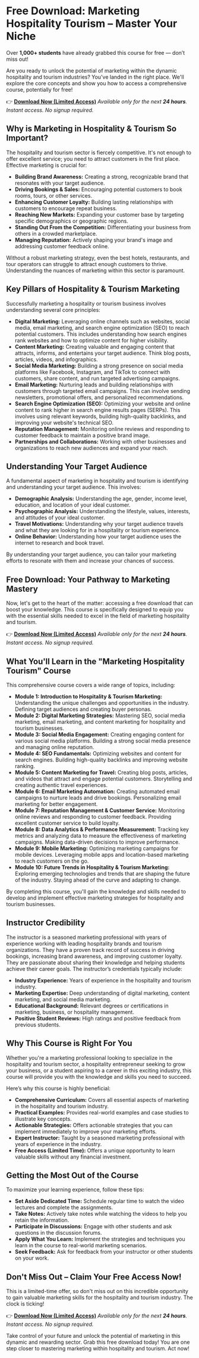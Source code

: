 # Free Download: Marketing Hospitality Tourism – Master Your Niche

Over **1,000+ students** have already grabbed this course for free — don’t miss out!

Are you ready to unlock the potential of marketing within the dynamic hospitality and tourism industries? You've landed in the right place. We'll explore the core concepts and show you how to access a comprehensive course, potentially for free!

👉 **[Download Now (Limited Access)](https://udemywork.com/marketing-hospitality-tourism)**
_Available only for the next **24 hours**. Instant access. No signup required._

## Why is Marketing in Hospitality & Tourism So Important?

The hospitality and tourism sector is fiercely competitive. It's not enough to offer excellent service; you need to attract customers in the first place. Effective marketing is crucial for:

*   **Building Brand Awareness:** Creating a strong, recognizable brand that resonates with your target audience.
*   **Driving Bookings & Sales:** Encouraging potential customers to book rooms, tours, or other services.
*   **Enhancing Customer Loyalty:** Building lasting relationships with customers to encourage repeat business.
*   **Reaching New Markets:** Expanding your customer base by targeting specific demographics or geographic regions.
*   **Standing Out From the Competition:** Differentiating your business from others in a crowded marketplace.
*   **Managing Reputation:** Actively shaping your brand's image and addressing customer feedback online.

Without a robust marketing strategy, even the best hotels, restaurants, and tour operators can struggle to attract enough customers to thrive. Understanding the nuances of marketing within this sector is paramount.

## Key Pillars of Hospitality & Tourism Marketing

Successfully marketing a hospitality or tourism business involves understanding several core principles:

*   **Digital Marketing:** Leveraging online channels such as websites, social media, email marketing, and search engine optimization (SEO) to reach potential customers. This includes understanding how search engines rank websites and how to optimize content for higher visibility.
*   **Content Marketing:** Creating valuable and engaging content that attracts, informs, and entertains your target audience. Think blog posts, articles, videos, and infographics.
*   **Social Media Marketing:** Building a strong presence on social media platforms like Facebook, Instagram, and TikTok to connect with customers, share content, and run targeted advertising campaigns.
*   **Email Marketing:** Nurturing leads and building relationships with customers through targeted email campaigns. This can involve sending newsletters, promotional offers, and personalized recommendations.
*   **Search Engine Optimization (SEO):** Optimizing your website and online content to rank higher in search engine results pages (SERPs). This involves using relevant keywords, building high-quality backlinks, and improving your website's technical SEO.
*   **Reputation Management:** Monitoring online reviews and responding to customer feedback to maintain a positive brand image.
*   **Partnerships and Collaborations:** Working with other businesses and organizations to reach new audiences and expand your reach.

## Understanding Your Target Audience

A fundamental aspect of marketing in hospitality and tourism is identifying and understanding your target audience. This involves:

*   **Demographic Analysis:** Understanding the age, gender, income level, education, and location of your ideal customer.
*   **Psychographic Analysis:** Understanding the lifestyle, values, interests, and attitudes of your ideal customer.
*   **Travel Motivations:** Understanding why your target audience travels and what they are looking for in a hospitality or tourism experience.
*   **Online Behavior:** Understanding how your target audience uses the internet to research and book travel.

By understanding your target audience, you can tailor your marketing efforts to resonate with them and increase your chances of success.

## Free Download: Your Pathway to Marketing Mastery

Now, let's get to the heart of the matter: accessing a free download that can boost your knowledge. This course is specifically designed to equip you with the essential skills needed to excel in the field of marketing hospitality and tourism.

👉 **[Download Now (Limited Access)](https://udemywork.com/marketing-hospitality-tourism)**
_Available only for the next **24 hours**. Instant access. No signup required._

## What You'll Learn in the "Marketing Hospitality Tourism" Course

This comprehensive course covers a wide range of topics, including:

*   **Module 1: Introduction to Hospitality & Tourism Marketing:** Understanding the unique challenges and opportunities in the industry. Defining target audiences and creating buyer personas.
*   **Module 2: Digital Marketing Strategies:** Mastering SEO, social media marketing, email marketing, and content marketing for hospitality and tourism businesses.
*   **Module 3: Social Media Engagement:** Creating engaging content for various social media platforms. Building a strong social media presence and managing online reputation.
*   **Module 4: SEO Fundamentals:** Optimizing websites and content for search engines. Building high-quality backlinks and improving website ranking.
*   **Module 5: Content Marketing for Travel:** Creating blog posts, articles, and videos that attract and engage potential customers. Storytelling and creating authentic travel experiences.
*   **Module 6: Email Marketing Automation:** Creating automated email campaigns to nurture leads and drive bookings. Personalizing email marketing for better engagement.
*   **Module 7: Reputation Management & Customer Service:** Monitoring online reviews and responding to customer feedback. Providing excellent customer service to build loyalty.
*   **Module 8: Data Analytics & Performance Measurement:** Tracking key metrics and analyzing data to measure the effectiveness of marketing campaigns. Making data-driven decisions to improve performance.
*   **Module 9: Mobile Marketing:** Optimizing marketing campaigns for mobile devices. Leveraging mobile apps and location-based marketing to reach customers on the go.
*   **Module 10: Future Trends in Hospitality & Tourism Marketing:** Exploring emerging technologies and trends that are shaping the future of the industry. Staying ahead of the curve and adapting to change.

By completing this course, you'll gain the knowledge and skills needed to develop and implement effective marketing strategies for hospitality and tourism businesses.

## Instructor Credibility

The instructor is a seasoned marketing professional with years of experience working with leading hospitality brands and tourism organizations. They have a proven track record of success in driving bookings, increasing brand awareness, and improving customer loyalty. They are passionate about sharing their knowledge and helping students achieve their career goals. The instructor’s credentials typically include:

*   **Industry Experience:** Years of experience in the hospitality and tourism industry.
*   **Marketing Expertise:** Deep understanding of digital marketing, content marketing, and social media marketing.
*   **Educational Background:** Relevant degrees or certifications in marketing, business, or hospitality management.
*   **Positive Student Reviews:** High ratings and positive feedback from previous students.

## Why This Course is Right For You

Whether you're a marketing professional looking to specialize in the hospitality and tourism sector, a hospitality entrepreneur seeking to grow your business, or a student aspiring to a career in this exciting industry, this course will provide you with the knowledge and skills you need to succeed.

Here’s why this course is highly beneficial:

*   **Comprehensive Curriculum:** Covers all essential aspects of marketing in the hospitality and tourism industry.
*   **Practical Examples:** Provides real-world examples and case studies to illustrate key concepts.
*   **Actionable Strategies:** Offers actionable strategies that you can implement immediately to improve your marketing efforts.
*   **Expert Instructor:** Taught by a seasoned marketing professional with years of experience in the industry.
*   **Free Access (Limited Time):** Offers a unique opportunity to learn valuable skills without any financial investment.

## Getting the Most Out of the Course

To maximize your learning experience, follow these tips:

*   **Set Aside Dedicated Time:** Schedule regular time to watch the video lectures and complete the assignments.
*   **Take Notes:** Actively take notes while watching the videos to help you retain the information.
*   **Participate in Discussions:** Engage with other students and ask questions in the discussion forums.
*   **Apply What You Learn:** Implement the strategies and techniques you learn in the course to real-world marketing scenarios.
*   **Seek Feedback:** Ask for feedback from your instructor or other students on your work.

## Don't Miss Out – Claim Your Free Access Now!

This is a limited-time offer, so don't miss out on this incredible opportunity to gain valuable marketing skills for the hospitality and tourism industry. The clock is ticking!

👉 **[Download Now (Limited Access)](https://udemywork.com/marketing-hospitality-tourism)**
_Available only for the next **24 hours**. Instant access. No signup required._

Take control of your future and unlock the potential of marketing in this dynamic and rewarding sector. Grab this free download today! You are one step closer to mastering marketing within hospitality and tourism. Act now!
